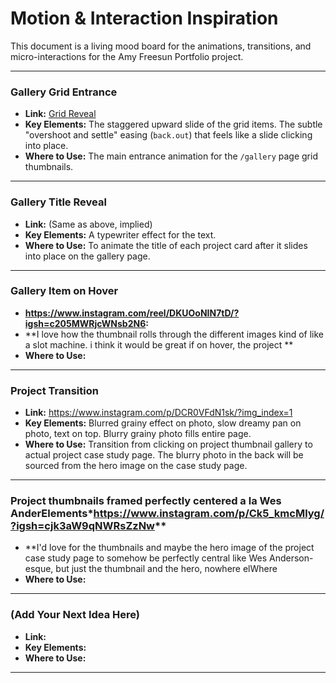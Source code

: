 # Motion & Interaction Inspiration

This document is a living mood board for the animations, transitions, and micro-interactions for the Amy Freesun Portfolio project.

---

### Gallery Grid Entrance

- **Link:** [Grid Reveal](https://github.com/colorisfun/amy-freesun-portfolio/blob/main/_inspiration-media./gallery-grid-thumbnail-on-page-load.mp4)
- **Key Elements:** The staggered upward slide of the grid items. The subtle "overshoot and settle" easing (`back.out`) that feels like a slide clicking into place.
- **Where to Use:** The main entrance animation for the `/gallery` page grid thumbnails.

---

### Gallery Title Reveal

- **Link:** (Same as above, implied)
- **Key Elements:** A typewriter effect for the text.
- **Where to Use:** To animate the title of each project card after it slides into place on the gallery page.

---

### Gallery Item on Hover

- **https://www.instagram.com/reel/DKUOoNIN7tD/?igsh=c205MWRjcWNsb2N6:** 
- **I love how the thumbnail rolls through the different images kind of like a slot machine. i think it would be great if on hover, the project ** 
- **Where to Use:** 

---

### Project Transition

- **Link:** https://www.instagram.com/p/DCR0VFdN1sk/?img_index=1
- **Key Elements:** Blurred grainy effect on photo, slow dreamy pan on photo, text on top. Blurry grainy photo fills entire page.
- **Where to Use:** Transition from clicking on project thumbnail gallery to actual project case study page. The blurry photo in the back will be sourced from the hero image on the case study page.

---

### Project thumbnails framed perfectly centered a la Wes AnderElements*https://www.instagram.com/p/Ck5_kmcMlyg/?igsh=cjk3aW9qNWRsZzNw** 
- **I'd love for the thumbnails and maybe the hero image of the project case study page to somehow be perfectly central like Wes Anderson-esque, but just the thumbnail and the hero, nowhere elWhere
- **Where to Use:** 

---

### (Add Your Next Idea Here)

- **Link:** 
- **Key Elements:** 
- **Where to Use:** 

---
